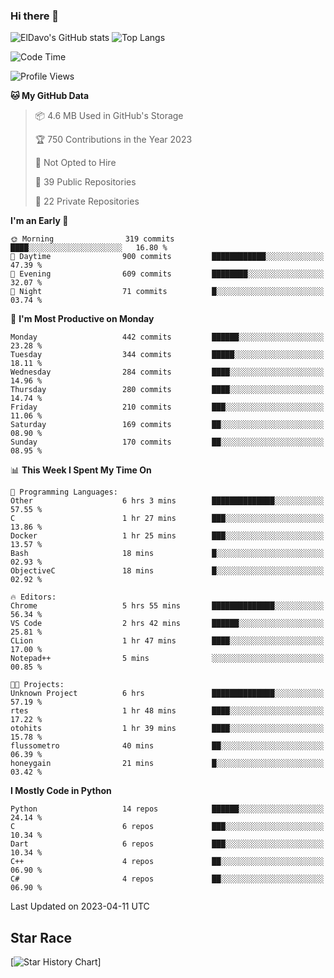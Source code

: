 ### Hi there 👋
![ElDavo's GitHub stats](https://github-readme-stats.vercel.app/api?username=ElDavoo&show_icons=true&theme=chartreuse-dark)
![Top Langs](https://github-readme-stats.vercel.app/api/top-langs/?username=ElDavoo&theme=chartreuse-dark&layout=compact)

<!--START_SECTION:waka-->
![Code Time](http://img.shields.io/badge/Code%20Time-10%20hrs%2044%20mins-blue)

![Profile Views](http://img.shields.io/badge/Profile%20Views-4-blue)

**🐱 My GitHub Data** 

> 📦 4.6 MB Used in GitHub's Storage 
 > 
> 🏆 750 Contributions in the Year 2023
 > 
> 🚫 Not Opted to Hire
 > 
> 📜 39 Public Repositories 
 > 
> 🔑 22 Private Repositories 
 > 
**I'm an Early 🐤** 

```text
🌞 Morning                319 commits         ████░░░░░░░░░░░░░░░░░░░░░   16.80 % 
🌆 Daytime                900 commits         ████████████░░░░░░░░░░░░░   47.39 % 
🌃 Evening                609 commits         ████████░░░░░░░░░░░░░░░░░   32.07 % 
🌙 Night                  71 commits          █░░░░░░░░░░░░░░░░░░░░░░░░   03.74 % 
```
📅 **I'm Most Productive on Monday** 

```text
Monday                   442 commits         ██████░░░░░░░░░░░░░░░░░░░   23.28 % 
Tuesday                  344 commits         █████░░░░░░░░░░░░░░░░░░░░   18.11 % 
Wednesday                284 commits         ████░░░░░░░░░░░░░░░░░░░░░   14.96 % 
Thursday                 280 commits         ████░░░░░░░░░░░░░░░░░░░░░   14.74 % 
Friday                   210 commits         ███░░░░░░░░░░░░░░░░░░░░░░   11.06 % 
Saturday                 169 commits         ██░░░░░░░░░░░░░░░░░░░░░░░   08.90 % 
Sunday                   170 commits         ██░░░░░░░░░░░░░░░░░░░░░░░   08.95 % 
```


📊 **This Week I Spent My Time On** 

```text
💬 Programming Languages: 
Other                    6 hrs 3 mins        ██████████████░░░░░░░░░░░   57.55 % 
C                        1 hr 27 mins        ███░░░░░░░░░░░░░░░░░░░░░░   13.86 % 
Docker                   1 hr 25 mins        ███░░░░░░░░░░░░░░░░░░░░░░   13.57 % 
Bash                     18 mins             █░░░░░░░░░░░░░░░░░░░░░░░░   02.93 % 
ObjectiveC               18 mins             █░░░░░░░░░░░░░░░░░░░░░░░░   02.92 % 

🔥 Editors: 
Chrome                   5 hrs 55 mins       ██████████████░░░░░░░░░░░   56.34 % 
VS Code                  2 hrs 42 mins       ██████░░░░░░░░░░░░░░░░░░░   25.81 % 
CLion                    1 hr 47 mins        ████░░░░░░░░░░░░░░░░░░░░░   17.00 % 
Notepad++                5 mins              ░░░░░░░░░░░░░░░░░░░░░░░░░   00.85 % 

🐱‍💻 Projects: 
Unknown Project          6 hrs               ██████████████░░░░░░░░░░░   57.19 % 
rtes                     1 hr 48 mins        ████░░░░░░░░░░░░░░░░░░░░░   17.22 % 
otohits                  1 hr 39 mins        ████░░░░░░░░░░░░░░░░░░░░░   15.78 % 
flussometro              40 mins             ██░░░░░░░░░░░░░░░░░░░░░░░   06.39 % 
honeygain                21 mins             █░░░░░░░░░░░░░░░░░░░░░░░░   03.42 % 
```

**I Mostly Code in Python** 

```text
Python                   14 repos            ██████░░░░░░░░░░░░░░░░░░░   24.14 % 
C                        6 repos             ███░░░░░░░░░░░░░░░░░░░░░░   10.34 % 
Dart                     6 repos             ███░░░░░░░░░░░░░░░░░░░░░░   10.34 % 
C++                      4 repos             ██░░░░░░░░░░░░░░░░░░░░░░░   06.90 % 
C#                       4 repos             ██░░░░░░░░░░░░░░░░░░░░░░░   06.90 % 
```




 Last Updated on 2023-04-11 UTC
<!--END_SECTION:waka-->

## Star Race

[![Star History Chart](https://api.star-history.com/svg?repos=ElDavoo/WhatsApp-Crypt14-Crypt15-Decrypter,ElDavoo/TuringOS,EliteAndroidApps/WhatsApp-Crypt12-Decrypter,KnugiHK/Whatsapp-Chat-Exporter&type=Date)]
